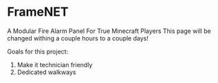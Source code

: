 # FrameNET
A Modular Fire Alarm Panel For True Minecraft Players
This page will be changed withing a couple hours to a couple days!

Goals for this project:

1. Make it technician friendly
2. Dedicated walkways
